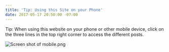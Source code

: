 ```yaml
---
title: 'Tip: Using this Site on your Phone'
date: 2017-05-17 20:50:00 -07:00
---
```


Tip:  When using this website on your phone or other mobile device, click on the three lines in the top right corner to access the different posts.

![Screen shot of mobile.png](/uploads/Screen%20shot%20of%20mobile.png)